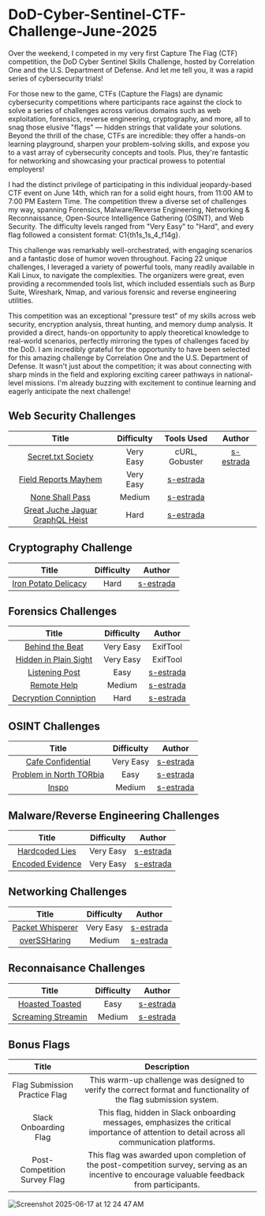 # DoD-Cyber-Sentinel-CTF-Challenge-June-2025

Over the weekend, I competed in my very first Capture The Flag (CTF) competition, the DoD Cyber Sentinel Skills Challenge, hosted by Correlation One and the U.S. Department of Defense. And let me tell you, it was a rapid series of cybersecurity trials!

For those new to the game, CTFs (Capture the Flags) are dynamic cybersecurity competitions where participants race against the clock to solve a series of challenges across various domains such as web exploitation, forensics, reverse engineering, cryptography, and more, all to snag those elusive "flags" — hidden strings that validate your solutions. Beyond the thrill of the chase, CTFs are incredible: they offer a hands-on learning playground, sharpen your problem-solving skills, and expose you to a vast array of cybersecurity concepts and tools. Plus, they're fantastic for networking and showcasing your practical prowess to potential employers!

I had the distinct privilege of participating in this individual jeopardy-based CTF event on June 14th, which ran for a solid eight hours, from 11:00 AM to 7:00 PM Eastern Time. The competition threw a diverse set of challenges my way, spanning Forensics, Malware/Reverse Engineering, Networking & Reconnaissance, Open-Source Intelligence Gathering (OSINT), and Web Security. The difficulty levels ranged from "Very Easy" to "Hard", and every flag followed a consistent format: C1{th1s_1s_4_f14g}.

This challenge was remarkably well-orchestrated, with engaging scenarios and a fantastic dose of humor woven throughout. Facing 22 unique challenges, I leveraged a variety of powerful tools, many readily available in Kali Linux, to navigate the complexities. The organizers were great, even providing a recommended tools list, which included essentials such as Burp Suite, Wireshark, Nmap, and various forensic and reverse engineering utilities.

This competition was an exceptional "pressure test" of my skills across web security, encryption analysis, threat hunting, and memory dump analysis. It provided a direct, hands-on opportunity to apply theoretical knowledge to real-world scenarios, perfectly mirroring the types of challenges faced by the DoD. I am incredibly grateful for the opportunity to have been selected for this amazing challenge by Correlation One and the U.S. Department of Defense. It wasn't just about the competition; it was about connecting with sharp minds in the field and exploring exciting career pathways in national-level missions. I'm already buzzing with excitement to continue learning and eagerly anticipate the next challenge!

## Web Security Challenges
| Title | Difficulty | Tools Used | Author |
| :---: | :---: | :---: | :---: |
| [Secret.txt Society](https://github.com/s-estrada/DoD-Cyber-Sentinel-Challenge-June-2025/blob/main/Web%20Security/Secret.txt-Society.md) | Very Easy | cURL, Gobuster | [s-estrada](https://github.com/s-estrada)
| [Field Reports Mayhem](https://github.com/s-estrada/DoD-Cyber-Sentinel-Challenge-June-2025/blob/main/Web%20Security/Field-Reports-Mayhem.md) | Very Easy | [s-estrada](https://github.com/s-estrada)
| [None Shall Pass](https://github.com/s-estrada/DoD-Cyber-Sentinel-Challenge-June-2025/blob/main/Web%20Security/None-Shall-Pass.md) | Medium | [s-estrada](https://github.com/s-estrada)
| [Great Juche Jaguar GraphQL Heist](https://github.com/s-estrada/DoD-Cyber-Sentinel-Challenge-June-2025/blob/main/Web%20Security/Great-Juche-Jaguar-GraphQL-Heist.md) | Hard | [s-estrada](https://github.com/s-estrada)

## Cryptography Challenge
| Title | Difficulty | Author |
| :---: | :---: | :---: |
| [Iron Potato Delicacy](https://github.com/s-estrada/DoD-Cyber-Sentinel-Challenge-June-2025/blob/main/Cryptography/Iron-Potato-Delicacy.md) | Hard | [s-estrada](https://github.com/s-estrada)

## Forensics Challenges
| Title | Difficulty | Author |
| :---: | :---: | :---: |
| [Behind the Beat](https://github.com/s-estrada/DoD-Cyber-Sentinel-Challenge-June-2025/blob/main/Forensics/Behind-the-Beat.md) | Very Easy | ExifTool | [s-estrada](https://github.com/s-estrada)
| [Hidden in Plain Sight](https://github.com/s-estrada/DoD-Cyber-Sentinel-Challenge-June-2025/blob/main/Forensics/Hidden-in-Plain-Sight.md) | Very Easy | ExifTool | [s-estrada](https://github.com/s-estrada)
| [Listening Post](https://github.com/s-estrada/DoD-Cyber-Sentinel-Challenge-June-2025/blob/main/Forensics/Listening-Post.md) | Easy | [s-estrada](https://github.com/s-estrada)
| [Remote Help](https://github.com/s-estrada/DoD-Cyber-Sentinel-Challenge-June-2025/blob/main/Forensics/Remote-Help.md) | Medium | [s-estrada](https://github.com/s-estrada)
| [Decryption Conniption](https://github.com/s-estrada/DoD-Cyber-Sentinel-Challenge-June-2025/blob/main/Forensics/Decryption-Conniption.md) | Hard | [s-estrada](https://github.com/s-estrada)

## OSINT Challenges
| Title | Difficulty | Author |
| :---: | :---: | :---: |
| [Cafe Confidential](https://github.com/s-estrada/DoD-Cyber-Sentinel-Challenge-June-2025/blob/main/OSINT/Cafe-Confidential.md) | Very Easy | [s-estrada](https://github.com/s-estrada)
| [Problem in North TORbia](https://github.com/s-estrada/DoD-Cyber-Sentinel-Challenge-June-2025/blob/main/OSINT/Problems-in-North-TORbia.md) | Easy | [s-estrada](https://github.com/s-estrada)
| [Inspo](https://github.com/s-estrada/DoD-Cyber-Sentinel-Challenge-June-2025/blob/main/OSINT/Inspo.md) | Medium | [s-estrada](https://github.com/s-estrada)

## Malware/Reverse Engineering Challenges
| Title | Difficulty | Author |
| :---: | :---: | :---: |
| [Hardcoded Lies](https://github.com/s-estrada/DoD-Cyber-Sentinel-Challenge-June-2025/blob/main/Malware-Reverse%20Engineering/Hardcoded-Lies.md) | Very Easy | [s-estrada](https://github.com/s-estrada)
| [Encoded Evidence](https://github.com/s-estrada/DoD-Cyber-Sentinel-Challenge-June-2025/blob/main/Malware-Reverse%20Engineering/Encoded-Evidence.md) | Very Easy | [s-estrada](https://github.com/s-estrada)

## Networking Challenges
| Title | Difficulty | Author |
| :---: | :---: | :---: |
| [Packet Whisperer](https://github.com/s-estrada/DoD-Cyber-Sentinel-Challenge-June-2025/blob/main/Networking/Packet-Whisperer.md) | Very Easy | [s-estrada](https://github.com/s-estrada)
| [overSSHaring](https://github.com/s-estrada/DoD-Cyber-Sentinel-Challenge-June-2025/blob/main/Networking/OverSSHaring.md) | Medium | [s-estrada](https://github.com/s-estrada)

## Reconnaisance Challenges
| Title | Difficulty | Author |
| :---: | :---: | :---: |
| [Hoasted Toasted](https://github.com/s-estrada/DoD-Cyber-Sentinel-Challenge-June-2025/blob/main/Reconnaisance/Hoasted-Toasted.md) | Easy | [s-estrada](https://github.com/s-estrada)
| [Screaming Streamin](https://github.com/s-estrada/DoD-Cyber-Sentinel-Challenge-June-2025/blob/main/Reconnaisance/Screamin-Streamin.md) | Medium | [s-estrada](https://github.com/s-estrada)


## Bonus Flags
| Title | Description |
| :---: | :---: |
| Flag Submission Practice Flag |This warm-up challenge was designed to verify the correct format and functionality of the flag submission system.|
|  Slack Onboarding Flag |This flag, hidden in Slack onboarding messages, emphasizes the critical importance of attention to detail across all communication platforms.|
| Post-Competition Survey Flag | This flag was awarded upon completion of the post-competition survey, serving as an incentive to encourage valuable feedback from participants.|

![Screenshot 2025-06-17 at 12 24 47 AM](https://github.com/user-attachments/assets/3e27d151-dec4-4110-b004-989dd64d5fba)
